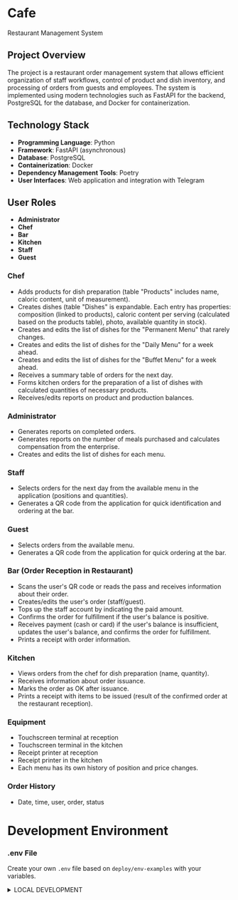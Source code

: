 # Cafe
Restaurant Management System

## Project Overview
The project is a restaurant order management system that allows efficient organization of staff workflows, control of product and dish inventory, and processing of orders from guests and employees. The system is implemented using modern technologies such as FastAPI for the backend, PostgreSQL for the database, and Docker for containerization.

## Technology Stack
- **Programming Language**: Python
- **Framework**: FastAPI (asynchronous)
- **Database**: PostgreSQL
- **Containerization**: Docker
- **Dependency Management Tools**: Poetry
- **User Interfaces**: Web application and integration with Telegram

## User Roles
- **Administrator**
- **Chef**
- **Bar**
- **Kitchen**
- **Staff**
- **Guest**

### Chef
- Adds products for dish preparation (table "Products" includes name, caloric content, unit of measurement).
- Creates dishes (table "Dishes" is expandable. Each entry has properties: composition (linked to products), caloric content per serving (calculated based on the products table), photo, available quantity in stock).
- Creates and edits the list of dishes for the "Permanent Menu" that rarely changes.
- Creates and edits the list of dishes for the "Daily Menu" for a week ahead.
- Creates and edits the list of dishes for the "Buffet Menu" for a week ahead.
- Receives a summary table of orders for the next day.
- Forms kitchen orders for the preparation of a list of dishes with calculated quantities of necessary products.
- Receives/edits reports on product and production balances.

### Administrator
- Generates reports on completed orders.
- Generates reports on the number of meals purchased and calculates compensation from the enterprise.
- Creates and edits the list of dishes for each menu.

### Staff
- Selects orders for the next day from the available menu in the application (positions and quantities).
- Generates a QR code from the application for quick identification and ordering at the bar.

### Guest
- Selects orders from the available menu.
- Generates a QR code from the application for quick ordering at the bar.

### Bar (Order Reception in Restaurant)
- Scans the user's QR code or reads the pass and receives information about their order.
- Creates/edits the user's order (staff/guest).
- Tops up the staff account by indicating the paid amount.
- Confirms the order for fulfillment if the user's balance is positive.
- Receives payment (cash or card) if the user's balance is insufficient, updates the user's balance, and confirms the order for fulfillment.
- Prints a receipt with order information.

### Kitchen
- Views orders from the chef for dish preparation (name, quantity).
- Receives information about order issuance.
- Marks the order as OK after issuance.
- Prints a receipt with items to be issued (result of the confirmed order at the restaurant reception).

### Equipment
- Touchscreen terminal at reception
- Touchscreen terminal in the kitchen
- Receipt printer at reception
- Receipt printer in the kitchen
- Each menu has its own history of position and price changes.

### Order History
- Date, time, user, order, status

# Development Environment

### .env File
Create your own `.env` file based on `deploy/env-examples` with your variables.

<details>
  <summary>LOCAL DEVELOPMENT</summary>

- Git repository: https://github.com/Dishalex/Rest, default branch `dev`
- Each developer creates their own branches from `dev` and updates them through `merge`. Branch naming convention: `username` for permanent branches, `username-feature` for temporary branches, which are deleted after merging.
- Merge to `dev` only through `pull-request`.
- Python >=3.10, <=3.12
- Poetry
- `.cmd` scripts for Windows.
- `.sh` scripts for Linux and Mac.
- The root Git project contains several independent subprojects:
    - BACKEND
    - FRONTEND
    - DATABASE
- Each subproject is an independent product and has its own Docker.
- They communicate through a shared database, which can be local (Docker) or remote (elephantsql) during development.
- Environment variable settings are shared in the `/deploy/.env` file. Local development uses only the relative path to this file.
- **Security**: Each Docker container takes only the necessary settings from the `.env` file, not the entire file. Place the `.env` file outside the Docker container.
- FRONTEND and BACKEND each have their own virtual environment managed by Poetry.

### To work with FRONTEND:

```
cd FRONTEND
poetry shell
poetry update
```
### To work with BACKEND:
```
cd BACKEND
poetry shell
poetry update
```

If using VS Code Workspace, add subprojects to it (File->Add folder to Workspace).
When launching the terminal, specify the directory.

#### For a local database, follow these steps:
```
scripts/docker_db.cmd
```
Database data will be created in `Database/postgres-data/` (excluded from Git).

To stop the database:
```
scripts/docker_db_stop.cmd
```

### Running and Maintaining the Application in Docker

#### To run the app locally:
```
cd BACKEND
uvicorn src.main --reload
```
#### To export Poetry packages to `requirements.txt`:
```
cd BACKEND
poetry export --without-hashes > requirements.txt
```
#### Or use the script:
```
scripts/gen_req_txt.cmd
```
#### To migrate database changes:
```
cd FRONTEND/cafe
python manage.py migrate
```

#### To run the entire project with subprojects in Docker:
```
scripts/docker_app_run.cmd
```

### <summary>Procedures for Initial Dev Setup</summary>

1. git checkout dev
2. git pull
3. cd FRONTEND
4. poetry shell
5. poetry update
6. cd ..
7. cd scripts
8. docker_db.cmd - run DB local docker, skip if remote used postgres
9. migrate_dev_app.cmd - migrate DB
10. run_dev_app.cmd - run app
11. open browser: http://127.0.0.1:8000


#### On the server, the project is executed in several `docker` containers, which are united by the settings file: `deploy\docker-compose-project.yml`.
